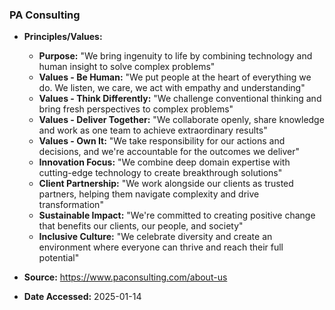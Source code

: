 ### PA Consulting

- **Principles/Values:**
  - **Purpose:** "We bring ingenuity to life by combining technology and human insight to solve complex problems"
  - **Values - Be Human:** "We put people at the heart of everything we do. We listen, we care, we act with empathy and understanding"
  - **Values - Think Differently:** "We challenge conventional thinking and bring fresh perspectives to complex problems"
  - **Values - Deliver Together:** "We collaborate openly, share knowledge and work as one team to achieve extraordinary results"
  - **Values - Own It:** "We take responsibility for our actions and decisions, and we're accountable for the outcomes we deliver"
  - **Innovation Focus:** "We combine deep domain expertise with cutting-edge technology to create breakthrough solutions"
  - **Client Partnership:** "We work alongside our clients as trusted partners, helping them navigate complexity and drive transformation"
  - **Sustainable Impact:** "We're committed to creating positive change that benefits our clients, our people, and society"
  - **Inclusive Culture:** "We celebrate diversity and create an environment where everyone can thrive and reach their full potential"

- **Source:** https://www.paconsulting.com/about-us
- **Date Accessed:** 2025-01-14